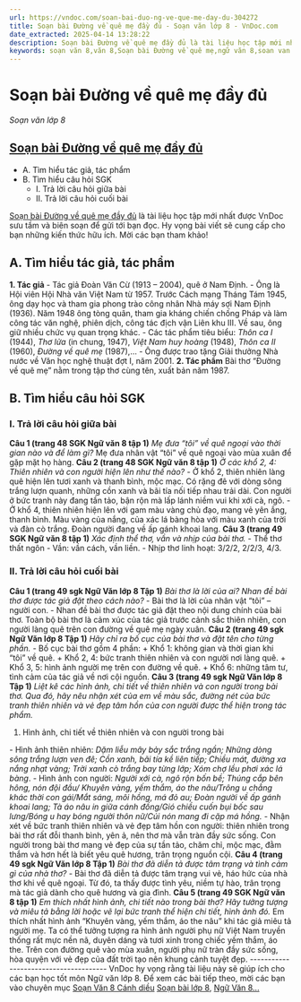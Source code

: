 ```yaml
---
url: https://vndoc.com/soan-bai-duo-ng-ve-que-me-day-du-304272
title: Soạn bài Đường về quê mẹ đầy đủ - Soạn văn lớp 8 - VnDoc.com
date_extracted: 2025-04-14 13:28:22
description: Soạn bài Đường về quê mẹ đầy đủ là tài liệu học tập mới nhất được VnDoc sưu tầm và biên soạn để gửi tới bạn đọc.
keywords: soạn văn 8,văn 8,Soạn bài Đường về quê mẹ,ngữ văn 8,soan van 8,soạn văn lớp 8,giải văn 8,soạn văn 8 tập 1,soạn văn 8 Đường về quê mẹ,soạn Đường về quê mẹ,soạn văn 8 cánh diều,văn 8 cánh diều,ngữ văn 8 cánh diều,Đường về quê mẹ,soạn Đường về quê mẹ lớp 8,Soạn Đường về quê mẹ cánh diều
---
```


# Soạn bài Đường về quê mẹ đầy đủ
 _Soạn văn lớp 8_
## [Soạn bài Đường về quê mẹ đầy đủ](<https://vndoc.com/soan-bai-duo-ng-ve-que-me-day-du-304272>)
  * A. Tìm hiểu tác giả, tác phẩm
  * B. Tìm hiểu câu hỏi SGK
    * I. Trả lời câu hỏi giữa bài
    * II. Trả lời câu hỏi cuối bài

[Soạn bài Đường về quê mẹ đầy đủ](<https://vndoc.com/soan-bai-duo-ng-ve-que-me-day-du-304272>) là tài liệu học tập mới nhất được VnDoc sưu tầm và biên soạn để gửi tới bạn đọc. Hy vọng bài viết sẽ cung cấp cho bạn những kiến thức hữu ích. Mời các bạn tham khảo\!
## A. Tìm hiểu tác giả, tác phẩm
**1\. Tác giả**
\- Tác giả Đoàn Văn Cừ \(1913 – 2004\), quê ở Nam Định.
\- Ông là Hội viên Hội Nhà văn Việt Nam từ 1957. Trước Cách mạng Tháng Tám 1945, ông dạy học và tham gia phong trào công nhân Nhà máy sợi Nam Định \(1936\). Năm 1948 ông tòng quân, tham gia kháng chiến chống Pháp và làm công tác văn nghệ, phiên dịch, công tác địch vận Liên khu III. Về sau, ông giữ nhiều chức vụ quan trọng khác.
\- Các tác phẩm tiêu biểu: _Thôn ca I_ \(1944\), _Thơ lửa_ \(in chung, 1947\), _Việt Nam huy hoàng_ \(1948\), _Thôn ca II_ \(1960\), _Đường về quê mẹ_ \(1987\),...
\- Ông được trao tặng Giải thưởng Nhà nước về Văn học nghệ thuật đợt I, năm 2001.
**2\. Tác phẩm**
Bài thơ “Đường về quê mẹ” nằm trong tập thơ cùng tên, xuất bản năm 1987.
## B. Tìm hiểu câu hỏi SGK
### I. Trả lời câu hỏi giữa bài
**Câu 1 \(trang 48 SGK Ngữ văn 8 tập 1\)**
_Mẹ đưa “tôi” về quê ngoại vào thời gian nào và để làm gì?_
Mẹ đưa nhân vật “tôi” về quê ngoại vào mùa xuân để gặp mặt họ hàng.
**Câu 2 \(trang 48 SGK Ngữ văn 8 tập 1\)**
_Ở các khổ 2, 4: Thiên nhiên và con người hiện lên như thế nào?_
\- Ở khổ 2, thiên nhiên làng quê hiện lên tươi xanh và thanh bình, mộc mạc. Có rặng đê với dòng sông trắng lượn quanh, những cồn xanh và bãi tía nối tiếp nhau trải dài. Con người ở bức tranh này đang tần tảo, bận rộn mà lấp lánh niềm vui khi xới cà, ngô.
\- Ở khổ 4, thiên nhiên hiện lên với gam màu vàng chủ đạo, mang vẻ yên ắng, thanh bình. Màu vàng của nắng, của xác lá bàng hòa với màu xanh của trời và đàn cò trắng. Đoàn người đang về ấp gánh khoai lang.
**Câu 3 \(trang 49 SGK Ngữ văn 8 tập 1\)**
_Xác định thể thơ, vần và nhịp của bài thơ._
\- Thể thơ thất ngôn
\- Vần: vần cách, vần liền.
\- Nhịp thơ linh hoạt: 3/2/2, 2/2/3, 4/3.
### II. Trả lời câu hỏi cuối bài
**Câu 1 \(trang 49 sgk Ngữ Văn lớp 8 Tập 1\)**
_Bài thơ là lời của ai? Nhan đề bài thơ được tác giả đặt theo cách nào?_
\- Bài thơ là lời của nhân vật “tôi” – người con.
\- Nhan đề bài thơ được tác giả đặt theo nội dung chính của bài thơ. Toàn bộ bài thơ là cảm xúc của tác giả trước cảnh sắc thiên nhiên, con người làng quê trên con đường về quê mẹ ngày xuân.
**Câu 2 \(trang 49 sgk Ngữ Văn lớp 8 Tập 1\)**
_Hãy chỉ ra bố cục của bài thơ và đặt tên cho từng phần._
\- Bố cục bài thơ gồm 4 phần:
\+ Khổ 1: không gian và thời gian khi “tôi” về quê.
\+ Khổ 2, 4: bức tranh thiên nhiên và con người nơi làng quê.
\+ Khổ 3, 5: hình ảnh người mẹ trên con đường về quê.
\+ Khổ 6: những tâm tư, tình cảm của tác giả về nơi cội nguồn.
**Câu 3 \(trang 49 sgk Ngữ Văn lớp 8 Tập 1\)**
_Liệt kê các hình ảnh, chi tiết về thiên nhiên và con người trong bài thơ. Qua đó, hãy nêu nhận xét của em về màu sắc, đường nét của bức tranh thiên nhiên và vẻ đẹp tâm hồn của con người được thể hiện trong tác phẩm._
  1. Hình ảnh, chi tiết về thiên nhiên và con người trong bài

\- Hình ảnh thiên nhiên: _Dặm liễu mây bảy sắc trắng ngần; Những dòng sông trắng lượn ven đê; Cồn xanh, bãi tía kề liên tiếp; Chiều mát, đường xa nắng nhạt vàng; Trời xanh cò trắng bay từng lớp; Xóm chợ lều phơi xác lá bàng_.
\- Hình ảnh con người: _Người xới cà, ngô rộn bốn bề; Thúng cắp bên hông, nón đội đầu/ Khuyên vàng, yếm thắm, áo the nâu/Trông u chẳng khác thời con gái/Mắt sáng, môi hồng, má đỏ au; Đoàn người về ấp gánh khoai lang; Tà áo nâu in giữa cánh đồng/Gió chiều cuốn bụi bốc sau lưng/Bóng u hay bóng người thôn nữ/Cúi nón mang đi cặp má hồng._
\- Nhận xét về bức tranh thiên nhiên và vẻ đẹp tâm hồn con người: thiên nhiên trong bài thơ rất đỗi thanh bình, yên ả, nên thơ mà vẫn tràn đầy sức sống. Con người trong bài thơ mang vẻ đẹp của sự tần tảo, chăm chỉ, mộc mạc, đằm thắm và hơn hết là biết yêu quê hương, trân trọng nguồn cội.
**Câu 4 \(trang 49 sgk Ngữ Văn lớp 8 Tập 1\)**
_Bài thơ đã diễn tả được tâm trạng và tình cảm gì của nhà thơ?_
\- Bài thơ đã diễn tả được tâm trạng vui vẻ, háo hức của nhà thơ khi về quê ngoại. Từ đó, ta thấy được tình yêu, niềm tự hào, trân trọng mà tác giả dành cho quê hương và gia đình.
**Câu 5 \(trang 49 SGK Ngữ văn 8 tập 1\)**
_Em thích nhất hình ảnh, chi tiết nào trong bài thơ? Hãy tưởng tượng và miêu tả bằng lời hoặc vẽ lại bức tranh thể hiện chi tiết, hình ảnh đó._
Em thích nhất hình ảnh “Khuyên vàng, yếm thắm, áo the nâu” khi tác giả miêu tả người mẹ. Ta có thể tưởng tượng ra hình ảnh người phụ nữ Việt Nam truyền thống rất mực nền nã, duyên dáng và tươi xinh trong chiếc yếm thắm, áo the. Trên con đường quê vào mùa xuân, người phụ nữ tràn đầy sức sống, hòa quyện với vẻ đẹp của đất trời tạo nên khung cảnh tuyệt đẹp.
\--------------------------------------
VnDoc hy vọng rằng tài liệu này sẽ giúp ích cho các bạn học tốt môn Ngữ văn lớp 8. Để xem các bài tiếp theo, mời các bạn vào chuyên mục [Soạn Văn 8 Cánh diều](<https://vndoc.com/ngu-van-8-canh-dieu>) [Soạn bài lớp 8](<https://vndoc.com/soan-bai-lop8>), [Ngữ Văn 8... ](<https://vndoc.com/ngu-van-lop8>)

